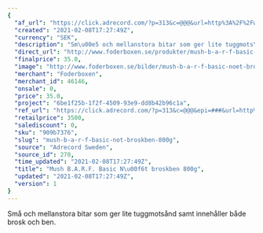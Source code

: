 ```yaml
---
{
  "af_url": "https://click.adrecord.com/?p=313&c=@@@&url=http%3A%2F%2Fwww.foderboxen.se%2Fprodukter%2Fmush-b-a-r-f-basic-noet-broskben-800g%2C541",
  "created": "2021-02-08T17:27:49Z",
  "currency": "SEK",
  "description": "Sm\u00e5 och mellanstora bitar som ger lite tuggmots\u00e5nd samt inneh\u00e5ller b\u00e5de brosk och ben.",
  "direct_url": "http://www.foderboxen.se/produkter/mush-b-a-r-f-basic-noet-broskben-800g,541",
  "finalprice": 35.0,
  "image": "http://www.foderboxen.se/bilder/mush-b-a-r-f-basic-noet-broskben-800g-541.png",
  "merchant": "Foderboxen",
  "merchant_id": 46146,
  "onsale": 0,
  "price": 35.0,
  "project": "6be1f25b-1f2f-4509-93e9-dd8b42b96c1a",
  "ref_url": "https://click.adrecord.com/?p=313&c=@@@&epi=###&url=http%3A%2F%2Fwww.foderboxen.se%2Fprodukter%2Fmush-b-a-r-f-basic-noet-broskben-800g%2C541",
  "retailprice": 3500,
  "salediscount": 0,
  "sku": "909b7376",
  "slug": "mush-b-a-r-f-basic-not-broskben-800g",
  "source": "Adrecord Sweden",
  "source_id": 270,
  "time_updated": "2021-02-08T17:27:49Z",
  "title": "Mush B.A.R.F. Basic N\u00f6t broskben 800g",
  "updated": "2021-02-08T17:27:49Z",
  "version": 1
}
---
```


<p>Små och mellanstora bitar som ger lite tuggmotsånd samt innehåller både brosk och ben. </p>

